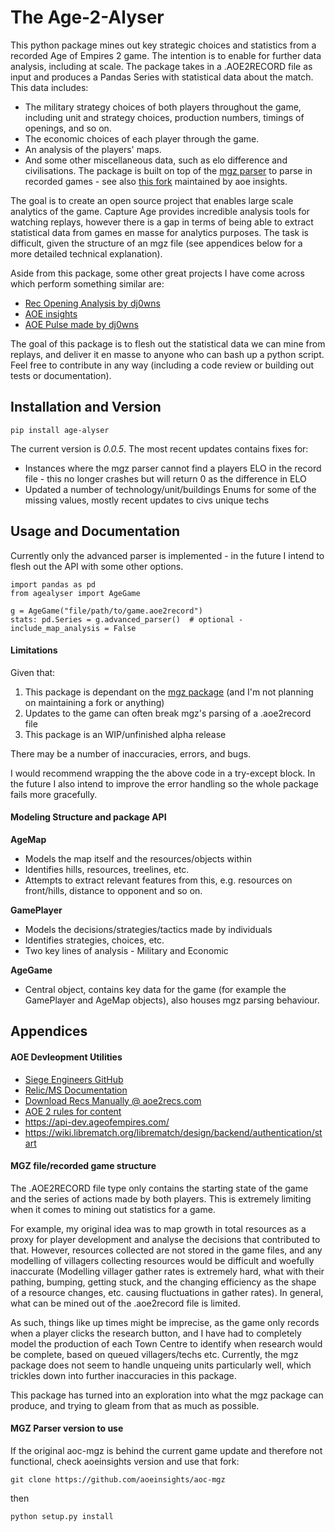 # The Age-2-Alyser
This python package mines out key strategic choices and statistics from a recorded Age of Empires 2 game. The intention is to enable for further data analysis, including at scale. The package takes in a .AOE2RECORD file as input and produces a Pandas Series with statistical data about the match. This data includes:
- The military strategy choices of both players throughout the game, including unit and strategy choices, production numbers, timings of openings, and so on.
- The economic choices of each player through the game.
- An analysis of the players' maps.
- And some other miscellaneous data, such as elo difference and civilisations.
The package is built on top of the [mgz parser](https://github.com/happyleavesaoc/aoc-mgz/tree/master/mgz) to parse in recorded games - see also [this fork](https://github.com/aoeinsights/aoc-mgz) maintained by aoe insights. 

The goal is to create an open source project that enables large scale analytics of the game. Capture Age provides incredible analysis tools for watching replays, however there is a gap in terms of being able to extract statistical data from games en masse for analytics purposes. The task is difficult, given the structure of an mgz file (see appendices below for a more detailed technical explanation).

Aside from this package, some other great projects I have come across which perform something similar are: 
- [Rec Opening Analysis by dj0wns](https://github.com/dj0wns/AoE_Rec_Opening_Analysis/tree/main)
- [AOE insights](https://www.aoe2insights.com/)
- [AOE Pulse made by dj0wns](https://www.aoepulse.com/home)

The goal of this package is to flesh out the statistical data we can mine from replays, and deliver it en masse to anyone who can bash up a python script. Feel free to contribute in any way (including a code review or building out tests or documentation).

## Installation and Version
```
pip install age-alyser
```
The current version is *0.0.5*. The most recent updates contains fixes for:
- Instances where the mgz parser cannot find a players ELO in the record file - this no longer crashes but will return 0 as the difference in ELO
- Updated a number of technology/unit/buildings Enums for some of the missing values, mostly recent updates to civs unique techs


## Usage and Documentation
Currently only the advanced parser is implemented - in the future I intend to flesh out the API with some other options.
```
import pandas as pd
from agealyser import AgeGame

g = AgeGame("file/path/to/game.aoe2record")
stats: pd.Series = g.advanced_parser()  # optional - include_map_analysis = False
```
#### Limitations
Given that:
1. This package is dependant on the [mgz package](https://github.com/happyleavesaoc/aoc-mgz) (and I'm not planning on maintaining a fork or anything)
2. Updates to the game can often break mgz's parsing of a .aoe2record file
3. This package is an WIP/unfinished alpha release

There may be a number of inaccuracies, errors, and bugs.

I would recommend wrapping the the above code in a try-except block. In the future I also intend to improve the error handling so the whole package fails more gracefully.

#### Modeling Structure and package API
**AgeMap** 
- Models the map itself and the resources/objects within
- Identifies hills, resources, treelines, etc.
- Attempts to extract relevant features from this, e.g. resources on front/hills, distance to opponent and so on.

**GamePlayer**
- Models the decisions/strategies/tactics made by individuals
- Identifies strategies, choices, etc.
- Two key lines of analysis - Military and Economic

**AgeGame**
- Central object, contains key data for the game (for example the GamePlayer and AgeMap objects), also houses mgz parsing behaviour.


## Appendices
#### AOE Devleopment Utilities
- [Siege Engineers GitHub](https://github.com/SiegeEngineers)
- [Relic/MS Documentation](https://wiki.librematch.org/librematch/data_sources/start)
- [Download Recs Manually @ aoe2recs.com](https://aoe2recs.com/)
- [AOE 2 rules for content](https://www.xbox.com/en-GB/developers/rules)
- https://api-dev.ageofempires.com/
- https://wiki.librematch.org/librematch/design/backend/authentication/start

#### MGZ file/recorded game structure
The .AOE2RECORD file type only contains the starting state of the game and the series of actions made by both players. This is extremely limiting when it comes to mining out statistics for a game. 

For example, my original idea was to map growth in total resources as a proxy for player development and analyse the decisions that contributed to that. However, resources collected are not stored in the game files, and any modelling of villagers collecting resources would be difficult and woefully inaccurate (Modelling villager gather rates is extremely hard, what with their pathing, bumping, getting stuck, and the changing efficiency as the shape of a resource changes, etc. causing fluctuations in gather rates). 
In general, what can be mined out of the .aoe2record file is limited.

As such, things like up times might be imprecise, as the game only records when a player clicks the research button, and I have had to completely model the production of each Town Centre to identify when research would be complete, based on queued villagers/techs etc. Currently, the mgz package does not seem to handle unqueing units particularly well, which trickles down into further inaccuracies in this package.

This package has turned into an exploration into what the mgz package can produce, and trying to gleam from that as much as possible.

#### MGZ Parser version to use
If the original aoc-mgz is behind the current game update and therefore not functional, check aoeinsights version and use that fork:
```
git clone https://github.com/aoeinsights/aoc-mgz
```
then 
```
python setup.py install
```